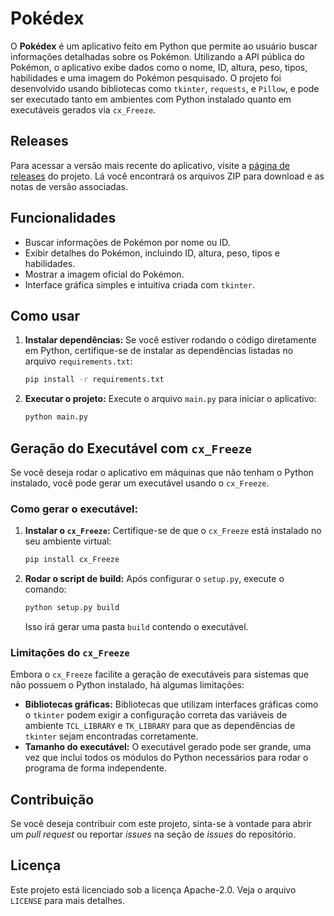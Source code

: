 # Pokédex
O **Pokédex** é um aplicativo feito em Python que permite ao usuário buscar informações detalhadas sobre os Pokémon. Utilizando a API pública do Pokémon, o aplicativo exibe dados como o nome, ID, altura, peso, tipos, habilidades e uma imagem do Pokémon pesquisado. O projeto foi desenvolvido usando bibliotecas como `tkinter`, `requests`, e `Pillow`, e pode ser executado tanto em ambientes com Python instalado quanto em executáveis gerados via `cx_Freeze`.

## Releases
Para acessar a versão mais recente do aplicativo, visite a [página de releases](https://github.com/henrilima/pokedex/releases) do projeto. Lá você encontrará os arquivos ZIP para download e as notas de versão associadas.

## Funcionalidades
- Buscar informações de Pokémon por nome ou ID.
- Exibir detalhes do Pokémon, incluindo ID, altura, peso, tipos e habilidades.
- Mostrar a imagem oficial do Pokémon.
- Interface gráfica simples e intuitiva criada com `tkinter`.

## Como usar
1. **Instalar dependências:**
   Se você estiver rodando o código diretamente em Python, certifique-se de instalar as dependências listadas no arquivo `requirements.txt`:
   ```bash
   pip install -r requirements.txt
   ```

2. **Executar o projeto:**
   Execute o arquivo `main.py` para iniciar o aplicativo:
   ```bash
   python main.py
   ```

## Geração do Executável com `cx_Freeze`
Se você deseja rodar o aplicativo em máquinas que não tenham o Python instalado, você pode gerar um executável usando o `cx_Freeze`.

### Como gerar o executável:
1. **Instalar o `cx_Freeze`:**
   Certifique-se de que o `cx_Freeze` está instalado no seu ambiente virtual:
   ```bash
   pip install cx_Freeze
   ```

2. **Rodar o script de build:**
   Após configurar o `setup.py`, execute o comando:
   ```bash
   python setup.py build
   ```
   Isso irá gerar uma pasta `build` contendo o executável.

### Limitações do `cx_Freeze`
Embora o `cx_Freeze` facilite a geração de executáveis para sistemas que não possuem o Python instalado, há algumas limitações:
- **Bibliotecas gráficas:** Bibliotecas que utilizam interfaces gráficas como o `tkinter` podem exigir a configuração correta das variáveis de ambiente `TCL_LIBRARY` e `TK_LIBRARY` para que as dependências de `tkinter` sejam encontradas corretamente.
- **Tamanho do executável:** O executável gerado pode ser grande, uma vez que inclui todos os módulos do Python necessários para rodar o programa de forma independente.

## Contribuição
Se você deseja contribuir com este projeto, sinta-se à vontade para abrir um _pull request_ ou reportar _issues_ na seção de _issues_ do repositório.

## Licença
Este projeto está licenciado sob a licença Apache-2.0. Veja o arquivo `LICENSE` para mais detalhes.
